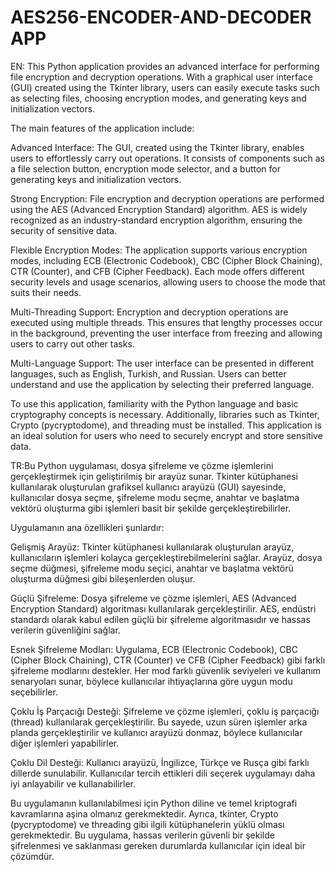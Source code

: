 # AES256-ENCODER-AND-DECODER APP




EN: 
This Python application provides an advanced interface for performing file encryption and decryption operations. With a graphical user interface (GUI) created using the Tkinter library, users can easily execute tasks such as selecting files, choosing encryption modes, and generating keys and initialization vectors.

The main features of the application include:

Advanced Interface: The GUI, created using the Tkinter library, enables users to effortlessly carry out operations. It consists of components such as a file selection button, encryption mode selector, and a button for generating keys and initialization vectors.

Strong Encryption: File encryption and decryption operations are performed using the AES (Advanced Encryption Standard) algorithm. AES is widely recognized as an industry-standard encryption algorithm, ensuring the security of sensitive data.

Flexible Encryption Modes: The application supports various encryption modes, including ECB (Electronic Codebook), CBC (Cipher Block Chaining), CTR (Counter), and CFB (Cipher Feedback). Each mode offers different security levels and usage scenarios, allowing users to choose the mode that suits their needs.

Multi-Threading Support: Encryption and decryption operations are executed using multiple threads. This ensures that lengthy processes occur in the background, preventing the user interface from freezing and allowing users to carry out other tasks.

Multi-Language Support: The user interface can be presented in different languages, such as English, Turkish, and Russian. Users can better understand and use the application by selecting their preferred language.

To use this application, familiarity with the Python language and basic cryptography concepts is necessary. Additionally, libraries such as Tkinter, Crypto (pycryptodome), and threading must be installed. This application is an ideal solution for users who need to securely encrypt and store sensitive data.

TR:Bu Python uygulaması, dosya şifreleme ve çözme işlemlerini gerçekleştirmek için geliştirilmiş bir arayüz sunar. Tkinter kütüphanesi kullanılarak oluşturulan grafiksel kullanıcı arayüzü (GUI) sayesinde, kullanıcılar dosya seçme, şifreleme modu seçme, anahtar ve başlatma vektörü oluşturma gibi işlemleri basit bir şekilde gerçekleştirebilirler.

Uygulamanın ana özellikleri şunlardır:

Gelişmiş Arayüz: Tkinter kütüphanesi kullanılarak oluşturulan arayüz, kullanıcıların işlemleri kolayca gerçekleştirebilmelerini sağlar. Arayüz, dosya seçme düğmesi, şifreleme modu seçici, anahtar ve başlatma vektörü oluşturma düğmesi gibi bileşenlerden oluşur.

Güçlü Şifreleme: Dosya şifreleme ve çözme işlemleri, AES (Advanced Encryption Standard) algoritması kullanılarak gerçekleştirilir. AES, endüstri standardı olarak kabul edilen güçlü bir şifreleme algoritmasıdır ve hassas verilerin güvenliğini sağlar.

Esnek Şifreleme Modları: Uygulama, ECB (Electronic Codebook), CBC (Cipher Block Chaining), CTR (Counter) ve CFB (Cipher Feedback) gibi farklı şifreleme modlarını destekler. Her mod farklı güvenlik seviyeleri ve kullanım senaryoları sunar, böylece kullanıcılar ihtiyaçlarına göre uygun modu seçebilirler.

Çoklu İş Parçacığı Desteği: Şifreleme ve çözme işlemleri, çoklu iş parçacığı (thread) kullanılarak gerçekleştirilir. Bu sayede, uzun süren işlemler arka planda gerçekleştirilir ve kullanıcı arayüzü donmaz, böylece kullanıcılar diğer işlemleri yapabilirler.

Çoklu Dil Desteği: Kullanıcı arayüzü, İngilizce, Türkçe ve Rusça gibi farklı dillerde sunulabilir. Kullanıcılar tercih ettikleri dili seçerek uygulamayı daha iyi anlayabilir ve kullanabilirler.

Bu uygulamanın kullanılabilmesi için Python diline ve temel kriptografi kavramlarına aşina olmanız gerekmektedir. Ayrıca, tkinter, Crypto (pycryptodome) ve threading gibi ilgili kütüphanelerin yüklü olması gerekmektedir. Bu uygulama, hassas verilerin güvenli bir şekilde şifrelenmesi ve saklanması gereken durumlarda kullanıcılar için ideal bir çözümdür.
